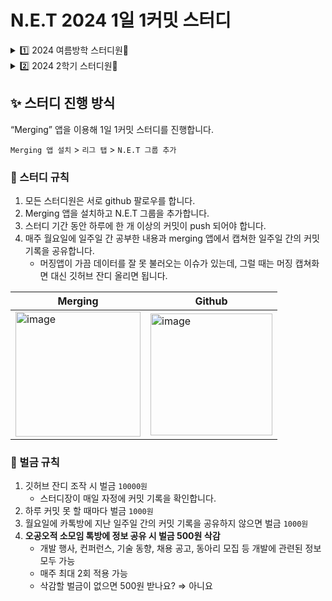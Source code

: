 # N.E.T 2024 1일 1커밋 스터디
<details>
   <summary> 1️⃣ 2024 여름방학 스터디원👫</summary>

|<img src = "https://avatars.githubusercontent.com/u/108571492?v=4"/>|<img src="https://avatars.githubusercontent.com/u/67246681?v=4"/>|![image](https://github.com/user-attachments/assets/5ec9b880-1b29-4196-a9d4-c0c3798cc184)| ![image](https://github.com/user-attachments/assets/a20bea85-ca65-4555-96c8-ce791ba97d01)|![image](https://github.com/user-attachments/assets/fe767137-1f94-446b-8229-bda180901b25)|
|:---:|:---:|:---:|:---:|:---:|
|[김수진<br>(스터디장)](https://github.com/cowboysj)|[이준호](https://github.com/junstory)|[황종훈](https://github.com/hoonly01) |[장영주](https://github.com/youngju6143) |[김민아](https://github.com/minahkim03) |

| ![image](https://github.com/user-attachments/assets/5c10c1ee-c0d6-4f99-b977-661f37d1c526)|![image](https://github.com/user-attachments/assets/c69e7524-03f8-4180-a96e-b2383d780dbc)| ![image](https://github.com/user-attachments/assets/9ea7842c-e12e-4f6c-8eb7-ec8be8873e40)|![image](https://github.com/user-attachments/assets/bb0212a4-7820-4f79-a706-d023d3ecd1f2)|![image](https://github.com/user-attachments/assets/a32c29b4-496b-479b-a8b4-90f65f2aa29b)|
|:---:|:---:|:---:|:---:|:---:|
|[오승연](https://github.com/SeungyeonO)|[문강민](https://github.com/kkkmin1005) |[이현빈](https://github.com/2hyunbin) |[권서연](https://github.com/elregansekwon)|[김혜란](https://github.com/hyeran1216) |
</details>
<details>
   <summary> 2️⃣ 2024 2학기 스터디원👫</summary>

|<img src = "https://avatars.githubusercontent.com/u/108571492?v=4"/>|<img src="https://avatars.githubusercontent.com/u/67246681?v=4"/>|![image](https://github.com/user-attachments/assets/5ec9b880-1b29-4196-a9d4-c0c3798cc184)| ![image](https://github.com/user-attachments/assets/a20bea85-ca65-4555-96c8-ce791ba97d01)|![image](https://github.com/user-attachments/assets/c69e7524-03f8-4180-a96e-b2383d780dbc)|![image](https://github.com/user-attachments/assets/149fc1e4-5918-4a69-aff0-b61f04f05ce4)| | | |
|:---:|:---:|:---:|:---:|:---:|:---:|:---:|:---:|:---:|
|[김수진<br>(스터디장)](https://github.com/cowboysj)|[이준호](https://github.com/junstory)|[황종훈](https://github.com/hoonly01) |[장영주](https://github.com/youngju6143) |[문강민](https://github.com/kkkmin1005) |[강희주](https://github.com/Kang-heeju)|이건우|김우진|함예준|

</details>




## ✨ 스터디 진행 방식

“Merging” 앱을 이용해 1일 1커밋 스터디를 진행합니다.

`Merging 앱 설치` > `리그 탭` > `N.E.T 그룹 추가`


### 🌳 스터디 규칙

1. 모든 스터디원은 서로 github 팔로우를 합니다.
2. Merging 앱을 설치하고 N.E.T 그룹을 추가합니다.
3. 스터디 기간 동안 하루에 한 개 이상의 커밋이 push 되어야 합니다.
4. 매주 월요일에 일주일 간 공부한 내용과 merging 앱에서 캡쳐한 일주일 간의 커밋 기록을 공유합니다. 
    - 머징앱이 가끔 데이터를 잘 못 불러오는 이슈가 있는데, 그럴 때는 머징 캡쳐화면 대신 깃허브 잔디 올리면 됩니다.

|Merging|Github|
|------|---|
| <img width="200" alt="image" src="https://github.com/user-attachments/assets/73295db7-c4e9-4b41-99bf-17799271dea1">| <img width="195" alt="image" src="https://github.com/user-attachments/assets/446e43b2-96fd-4d01-9f93-5c8092f27366">|

   
   


### 💸 벌금 규칙

1. 깃허브 잔디 조작 시 벌금 `10000원`
    - 스터디장이 매일 자정에 커밋 기록을 확인합니다.
2. 하루 커밋 못 할 때마다 벌금 `1000원`
3. 월요일에 카톡방에 지난 일주일 간의 커밋 기록을 공유하지 않으면 벌금 `1000원`
4. **오공오적 소모임 톡방에 정보 공유 시 벌금 500원 삭감** 
    - 개발 행사, 컨퍼런스, 기술 동향, 채용 공고, 동아리 모집 등 개발에 관련된 정보 모두 가능
    - 매주 최대 2회 적용 가능
    - 삭감할 벌금이 없으면 500원 받나요? ⇒ 아니요

